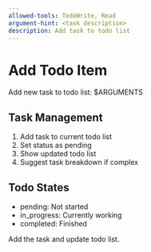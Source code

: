 ```yaml
---
allowed-tools: TodoWrite, Read
argument-hint: <task description>
description: Add task to todo list
---
```


# Add Todo Item

Add new task to todo list: $ARGUMENTS

## Task Management
1. Add task to current todo list
2. Set status as pending
3. Show updated todo list
4. Suggest task breakdown if complex

## Todo States
- pending: Not started
- in_progress: Currently working
- completed: Finished

Add the task and update todo list.